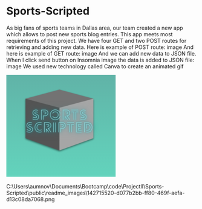 # Sports-Scripted
As big fans of sports teams in Dallas area, our team created a new app which allows to post new sports blog entries. This app meets most requirements of this project. We have four GET and two POST routes for retrieving and adding new data. Here is example of POST route: image And here is example of GET route: image And we can add new data to JSON file. When I click send button on Insomnia image the data is added to JSON file: image We used new technology called Canva to create an animated gif

![Getting Started](public/readme_images/142715520-d077b2bb-ff80-469f-aefa-d13c08da7068.png)

C:\Users\aumnov\Documents\Bootcamp\code\ProjectII\Sports-Scripted\public\readme_images\142715520-d077b2bb-ff80-469f-aefa-d13c08da7068.png
